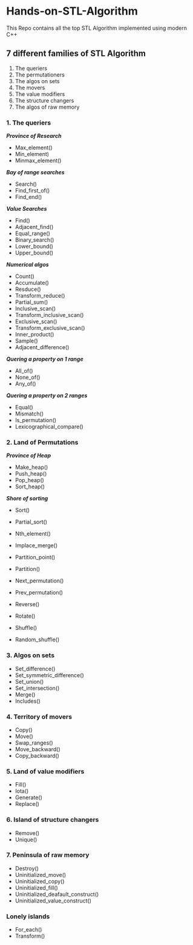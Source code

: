 # Hands-on-STL-Algorithm
This Repo contains all the top STL Algorithm implemented using modern C++

## 7 different families of STL Algorithm
1. The queriers
2. The permutationers
3. The algos on sets
4. The movers
5. The value modifiers
6. The structure changers
7. The algos of raw memory

### 1. The queriers
**_Province of Research_**
* Max_element()
* Min_element)
* Minmax_element()

**_Bay of range searches_**
* Search()
* Find_first_of()
* Find_end()

**_Value Searches_**
* Find()
* Adjacent_find()
* Equal_range()
* Binary_search()
* Lower_bound()
* Upper_bound()

**_Numerical algos_**
* Count()
* Accumulate()
* Resduce()
* Transform_reduce()
* Partial_sum()
* Inclusive_scan()
* Transform_inclusive_scan()
* Exclusive_scan()
* Transform_exclusive_scan()
* Inner_product()
* Sample()
* Adjacent_difference()

**_Quering a property on 1 range_**
* All_of()
* None_of()
* Any_of()

**_Quering a property on 2 ranges_**
* Equal()
* Mismatch()
* Is_permutation()
* Lexicographical_compare()

### 2. Land of Permutations 
**_Province of Heap_**
* Make_heap()
* Push_heap()
* Pop_heap()
* Sort_heap()

**_Shore of sorting_**
* Sort()
* Partial_sort()
* Nth_element()
* Implace_merge()
* Partition_point() 
* Partition()

* Next_permutation()
* Prev_permutation()
* Reverse()
* Rotate()
* Shuffle()
* Random_shuffle()

### 3. Algos on sets 
* Set_difference()
* Set_symmetric_difference()
* Set_union()
* Set_intersection()
* Merge()
* Includes()

### 4. Territory of movers
* Copy()
* Move()
* Swap_ranges()
* Move_backward()
* Copy_backward()

### 5. Land of value modifiers 
* Fill()
* Iota()
* Generate()
* Replace()

### 6. Island of structure changers
* Remove()
* Unique()

### 7. Peninsula of raw memory
* Destroy()
* Uninitialized_move()
* Uninitialized_copy()
* Uninitialized_fill()
* Uninitialized_deafault_construct()
* Uninitialized_value_construct()

### Lonely islands
* For_each()
* Transform()

